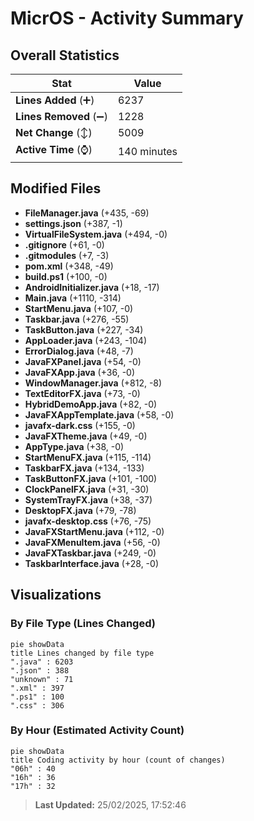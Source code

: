 # MicrOS - Activity Summary 

## Overall Statistics

| Stat                   | Value                                                             |
| ---------------------- | ----------------------------------------------------------------- |
| **Lines Added** (➕)   | 6237                                          |
| **Lines Removed** (➖) | 1228                                        |
| **Net Change** (↕)    | 5009                |
| **Active Time** (⌚)   | 140 minutes |


## Modified Files
- **FileManager.java** (+435, -69)
- **settings.json** (+387, -1)
- **VirtualFileSystem.java** (+494, -0)
- **.gitignore** (+61, -0)
- **.gitmodules** (+7, -3)
- **pom.xml** (+348, -49)
- **build.ps1** (+100, -0)
- **AndroidInitializer.java** (+18, -17)
- **Main.java** (+1110, -314)
- **StartMenu.java** (+107, -0)
- **Taskbar.java** (+276, -55)
- **TaskButton.java** (+227, -34)
- **AppLoader.java** (+243, -104)
- **ErrorDialog.java** (+48, -7)
- **JavaFXPanel.java** (+54, -0)
- **JavaFXApp.java** (+36, -0)
- **WindowManager.java** (+812, -8)
- **TextEditorFX.java** (+73, -0)
- **HybridDemoApp.java** (+82, -0)
- **JavaFXAppTemplate.java** (+58, -0)
- **javafx-dark.css** (+155, -0)
- **JavaFXTheme.java** (+49, -0)
- **AppType.java** (+38, -0)
- **StartMenuFX.java** (+115, -114)
- **TaskbarFX.java** (+134, -133)
- **TaskButtonFX.java** (+101, -100)
- **ClockPanelFX.java** (+31, -30)
- **SystemTrayFX.java** (+38, -37)
- **DesktopFX.java** (+79, -78)
- **javafx-desktop.css** (+76, -75)
- **JavaFXStartMenu.java** (+112, -0)
- **JavaFXMenuItem.java** (+56, -0)
- **JavaFXTaskbar.java** (+249, -0)
- **TaskbarInterface.java** (+28, -0)

## Visualizations

### By File Type (Lines Changed)

```mermaid
pie showData
title Lines changed by file type
".java" : 6203
".json" : 388
"unknown" : 71
".xml" : 397
".ps1" : 100
".css" : 306
```

### By Hour (Estimated Activity Count)

```mermaid
pie showData
title Coding activity by hour (count of changes)
"06h" : 40
"16h" : 36
"17h" : 32
```


> **Last Updated:** 25/02/2025, 17:52:46